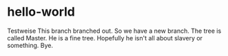 # hello-world
Testweise
This branch branched out. So we have a new branch. The tree is called Master. He is a fine tree. Hopefully he isn't all about slavery or something. Bye.
